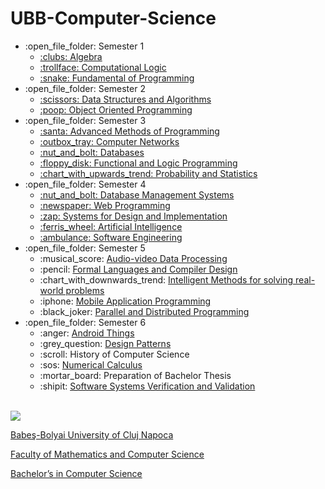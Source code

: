 # UBB-Computer-Science
<ul>
  <li>:open_file_folder: Semester 1
    <ul>
      <li>
        <a href="https://github.com/DragosMoro/UBB-Computer-Science/tree/main/Semester%201/Algebra"> 
          :clubs:  Algebra 
        </a>
      </li>
      <li>
        <a href="https://github.com/DragosMoro/Computational-Logic"> 
          :trollface:  Computational Logic 
        </a>
      </li>
      <li>
        <a href="https://github.com/DragosMoro/Fundamental-of-Programming"> 
          :snake:  Fundamental of Programming 
        </a>
      </li>
    </ul>
  </li>
  <li>:open_file_folder: Semester 2
    <ul>
      <li>
        <a href="https://github.com/DragosMoro/Data-Structures-and-Algorithms"> 
          :scissors:  Data Structures and Algorithms 
        </a>
      </li>
      <li>
        <a href="https://github.com/DragosMoro/Object-Oriented-Programming"> 
          :poop:  Object Oriented Programming 
        </a>
      </li>
    </ul>
  </li>
  <li>:open_file_folder: Semester 3
    <ul>
      <li>
        <a href="https://github.com/DragosMoro/Advanced-Methods-of-Programming"> 
          :santa:  Advanced Methods of Programming 
        </a>
      </li>
      <li>
        <a href="https://github.com/DragosMoro/Computer-Networks"> 
          :outbox_tray:  Computer Networks 
        </a>
      </li>
      <li>
        <a href="https://github.com/DragosMoro/Databases"> 
          :nut_and_bolt:  Databases 
        </a>
      </li>
      <li>
        <a href="https://github.com/DragosMoro/Functional-and-Logic-Programming"> 
          :floppy_disk:  Functional and Logic Programming 
        </a>
      </li>
      <li>
        <a href="https://github.com/DragosMoro/Probability-and-Statistics"> 
          :chart_with_upwards_trend:  Probability and Statistics
        </a>
      </li>
    </ul>
  </li>
  <li>:open_file_folder: Semester 4
    <ul>
      <li>
        <a href="https://github.com/DragosMoro/Database-Management-Systems">
          :nut_and_bolt:  Database Management Systems
      </li>
      <li>
        <a href="https://github.com/DragosMoro/WebProgramming">
          :newspaper:  Web Programming
      </li>
      <li>
        <a href="https://github.com/DragosMoro/Systems-for-Design-and-Implementation">
          :zap:  Systems for Design and Implementation
      </li>
      <li>
        <a href="https://github.com/DragosMoro/Artificial-Intelligence">
          :ferris_wheel:  Artificial Intelligence
      </li>
      <li>
        <a href="https://github.com/DragosMoro/Software-Engineering">
          :ambulance:  Software Engineering
        </a>
      </li>
    </ul>
  </li>
  <li>:open_file_folder: Semester 5
    <ul>
      <li> :musical_score:
        <a href="https://github.com/DragosMoro/Audio-videoDataProcessing">
          Audio-video Data Processing
        </a>
      </li>
      <li> :pencil:
        <a href="https://github.com/DragosMoro/FormalLanguagesAndCompilerDesign">
          Formal Languages and Compiler Design
        </a>
      </li>
      <li> :chart_with_downwards_trend:
        <a href="https://github.com/DragosMoro/UBB/tree/master/Semester5/Intelligent%20Methods%20for%20solving%20real-world%20problems">
          Intelligent Methods for solving real-world problems
        </a>
      </li>
      <li> :iphone:
        <a href="https://github.com/DragosMoro/MobileProgramming">
          Mobile Application Programming
        </a>
      </li>
      <li> :black_joker:
        <a href="https://github.com/DragosMoro/ParallelAndDistributedProgramming">
          Parallel and Distributed Programming
        </a>
      </li>
    </ul>
  </li>
  <li>:open_file_folder: Semester 6
    <ul>
      <li> :anger:
        <a href="https://github.com/DragosMoro/Android-Things">
          Android Things
        </a>
      </li>
      <li> :grey_question:
        <a href="https://github.com/DragosMoro/Design-Patterns">
          Design Patterns
        </a>
      </li>
      <li> :scroll:
          History of Computer Science
        </a>
      </li>
      <li> :sos:
        <a href="https://github.com/DragosMoro/Numerical-Calculus">
          Numerical Calculus
        </a>
      </li>
      <li> :mortar_board:
          Preparation of Bachelor Thesis
        </a>
      </li>
      <li> :shipit:
        <a href="https://github.com/DragosMoro/Software-Systems-Verification-and-Validation">
          Software Systems Verification and Validation
        </a>
      </li>
    </ul>
  </li>
</ul>

<br>
<img src="http://www.chem.ubbcluj.ro/romana/conferinte/MEEMB/archive/pictures/ubb.gif" />
<a href="http://www.cs.ubbcluj.ro">
<p> Babeş-Bolyai University of Cluj Napoca </p>
<p> Faculty of Mathematics and Computer Science </p>
<p> Bachelor’s in Computer Science </p>
</a>
<br>

